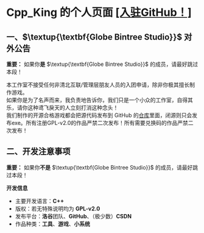 # Cpp_King 的个人页面 [\[入驻**GitHub**！\]](https://github.com/Cpp-King)

## 一、$\textup{\textbf{Globe Bintree Studio}}$ 对外公告

**重要：** 如果你**是** $\textup{\textbf{Globe Bintree Studio}}$ 的成员，请最好跳过本段！

本工作室不接受任何非清北互联/管理层朋友人员的入团申请，除非你极其擅长制作游戏。  
如果你是为了名声而来，我负责地告诉你，我们只是一个小众的工作室，自得其乐，请你这种鸢飞戾天的人立刻打消这种念头！  
我们制作的开源合格游戏都会把源代码发布到 GitHub 的[仓库](https://github.com/Cpp-King/Cpp-King)里面，闭源则只会发布exe。所有注册GPL-v2.0的作品严禁二次发布！所有需要兑换码的作品严禁二次发布！

## 二、开发注意事项

**重要：** 如果你**不是** $\textup{\textbf{Globe Bintree Studio}}$ 的成员，请最好跳过本段！

**开发信息**  

- 主要开发语言：**C++**
- 版权：若无特殊说明均为 **GPL-v2.0**
- 发布平台：**洛谷**团队、**GitHub**、（极少数）**CSDN**
- 作品种类：**工具**、**游戏**、**小系统**
